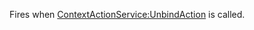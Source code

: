 Fires when [ContextActionService:UnbindAction](https://developer.roblox.com/en-us/api-reference/function/ContextActionService/UnbindAction) is called.
